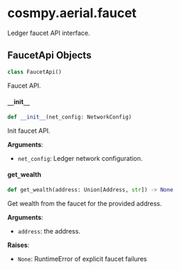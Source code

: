 <a id="cosmpy.aerial.faucet"></a>

# cosmpy.aerial.faucet

Ledger faucet API interface.

<a id="cosmpy.aerial.faucet.FaucetApi"></a>

## FaucetApi Objects

```python
class FaucetApi()
```

Faucet API.

<a id="cosmpy.aerial.faucet.FaucetApi.__init__"></a>

#### `__`init`__`

```python
def __init__(net_config: NetworkConfig)
```

Init faucet API.

**Arguments**:

- `net_config`: Ledger network configuration.

<a id="cosmpy.aerial.faucet.FaucetApi.get_wealth"></a>

#### get`_`wealth

```python
def get_wealth(address: Union[Address, str]) -> None
```

Get wealth from the faucet for the provided address.

**Arguments**:

- `address`: the address.

**Raises**:

- `None`: RuntimeError of explicit faucet failures

